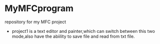 # MyMFCprogram
repository for my MFC project
- project1 is a text editor and painter,which can switch between this two mode,also have the abiility to save file and read from txt file.

